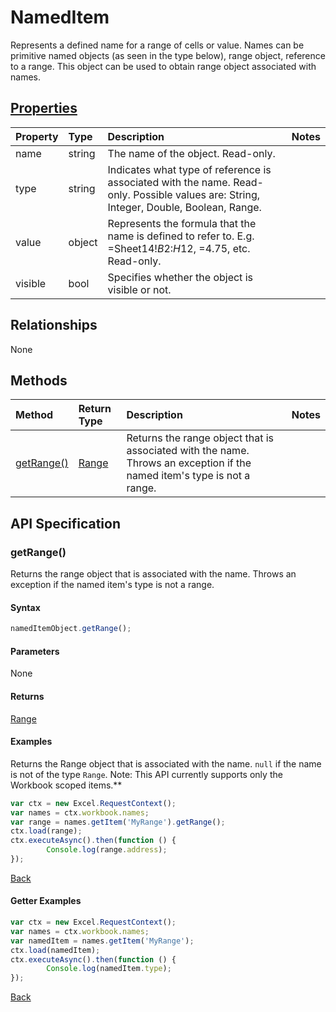 # NamedItem

Represents a defined name for a range of cells or value. Names can be primitive named objects (as seen in the type below), range object, reference to a range. This object can be used to obtain range object associated with names.

## [Properties](#getter-examples)
| Property       | Type    |Description|Notes |
|:---------------|:--------|:----------|:-----|
|name|string|The name of the object. Read-only.||
|type|string|Indicates what type of reference is associated with the name. Read-only. Possible values are: String, Integer, Double, Boolean, Range.||
|value|object|Represents the formula that the name is defined to refer to. E.g. =Sheet14!$B$2:$H$12, =4.75, etc. Read-only.||
|visible|bool|Specifies whether the object is visible or not.||

## Relationships
None


## Methods

| Method           | Return Type    |Description|Notes |
|:---------------|:--------|:----------|:-----|
|[getRange()](#getrange)|[Range](range.md)|Returns the range object that is associated with the name. Throws an exception if the named item's type is not a range.||

## API Specification

### getRange()
Returns the range object that is associated with the name. Throws an exception if the named item's type is not a range.

#### Syntax
```js
namedItemObject.getRange();
```

#### Parameters
None

#### Returns
[Range](range.md)

#### Examples

Returns the Range object that is associated with the name. `null` if the name is not of the type `Range`. Note: This API currently supports only the Workbook scoped items.**

```js
var ctx = new Excel.RequestContext();
var names = ctx.workbook.names;
var range = names.getItem('MyRange').getRange();
ctx.load(range);
ctx.executeAsync().then(function () {
		Console.log(range.address);
});
```


[Back](#methods)

#### Getter Examples

```js
var ctx = new Excel.RequestContext();
var names = ctx.workbook.names;
var namedItem = names.getItem('MyRange');
ctx.load(namedItem);
ctx.executeAsync().then(function () {
		Console.log(namedItem.type);
});
```

[Back](#properties)
